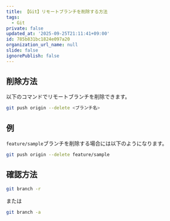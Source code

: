 ```yaml
---
title: 【Git】リモートブランチを削除する方法
tags:
  - Git
private: false
updated_at: '2025-09-25T21:11:41+09:00'
id: 785b831bc1824e097a20
organization_url_name: null
slide: false
ignorePublish: false
---
```

## 削除方法

以下のコマンドでリモートブランチを削除できます。

```bash
git push origin --delete <ブランチ名>
```

## 例

`feature/sample`ブランチを削除する場合には以下のようになります。

```bash
git push origin --delete feature/sample
```

## 確認方法

```bash
git branch -r
```

または

```bash
git branch -a
```
